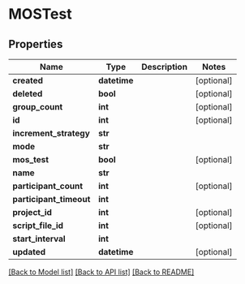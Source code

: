 # MOSTest

## Properties
Name | Type | Description | Notes
------------ | ------------- | ------------- | -------------
**created** | **datetime** |  | [optional] 
**deleted** | **bool** |  | [optional] 
**group_count** | **int** |  | [optional] 
**id** | **int** |  | [optional] 
**increment_strategy** | **str** |  | 
**mode** | **str** |  | 
**mos_test** | **bool** |  | [optional] 
**name** | **str** |  | 
**participant_count** | **int** |  | [optional] 
**participant_timeout** | **int** |  | 
**project_id** | **int** |  | [optional] 
**script_file_id** | **int** |  | [optional] 
**start_interval** | **int** |  | 
**updated** | **datetime** |  | [optional] 

[[Back to Model list]](../README.md#documentation-for-models) [[Back to API list]](../README.md#documentation-for-api-endpoints) [[Back to README]](../README.md)

